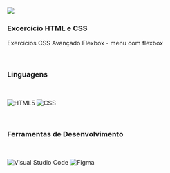 <html>
<head></head>
<body>

<img src="https://user-images.githubusercontent.com/88951197/234160315-46a53252-5003-4f6b-b924-bf23016e87bc.png" align="center"/>

 <br>


### Excercício HTML e CSS

<p>Exercícios CSS Avançado Flexbox - menu com flexbox</p>

<br>

### Linguagens

<br>

  ![HTML5](https://img.shields.io/badge/-HTML5-333333?style=flat&logo=HTML5)
  ![CSS](https://img.shields.io/badge/-CSS-333333?style=flat&logo=CSS3&logoColor=1572B6)
  <!-- ![React](https://img.shields.io/badge/-React-333333?style=flat&logo=react)
  ![MySQL](https://img.shields.io/badge/-MySQL-333333?style=flat&logo=mysql) -->

 <br/>
 
### Ferramentas de Desenvolvimento

<br>

  ![Visual Studio Code](https://img.shields.io/badge/-Visual%20Studio%20Code-333333?style=flat&logo=visual-studio-code&logoColor=007ACC)
  ![Figma](https://img.shields.io/badge/-Figma-333333?style=flat&logo=figma&logoColor=007ACC)



<body>
</html>


